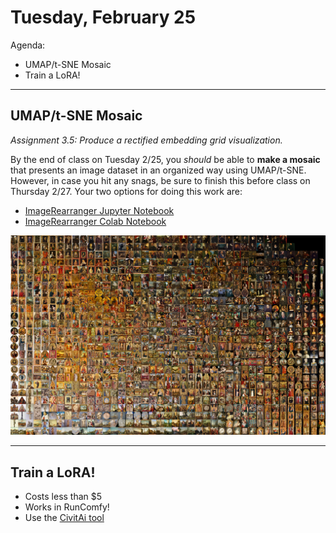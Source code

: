 # Tuesday, February 25

Agenda: 

* UMAP/t-SNE Mosaic
* Train a LoRA!

---

## UMAP/t-SNE Mosaic

*Assignment 3.5: Produce a rectified embedding grid visualization.*

By the end of class on Tuesday 2/25, you *should* be able to **make a mosaic** that presents an image dataset in an organized way using UMAP/t-SNE. However, in case you hit any snags, be sure to finish this before class on Thursday 2/27. Your two options for doing this work are: 

* [ImageRearranger Jupyter Notebook](https://github.com/golanlevin/ImageRearranger/blob/master/ImageRearranger.ipynb)
* [ImageRearranger Colab Notebook](https://colab.research.google.com/drive/1rgxYnSziGuToW0oLbmzSwq470e6nVXHC?usp=sharing)

![final_mosaic.png](../assignments/img/final_mosaic.png)


---

## Train a LoRA!

* Costs less than $5
* Works in RunComfy!
* Use the [CivitAi tool](https://civitai.com/models/train)